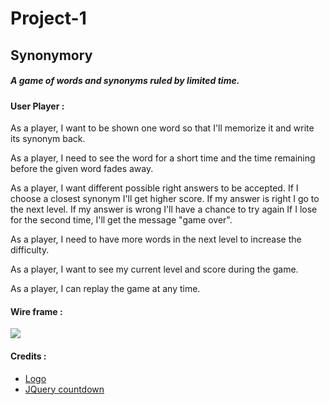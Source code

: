 # Project-1

## Synonymory

##### A game of words and synonyms ruled by limited time.

#### User Player :

As a player, I want to be shown one word so that I'll memorize it and write its synonym back.

As a player, I need to see the word for a short time and the time remaining before the given word fades away.

As a player, I want different possible right answers to be accepted.
  If I choose a closest synonym I'll get higher score.
  If my answer is right I go to the next level.
  If my answer is wrong I'll have a chance to try again
  If I lose for the second time, I'll get the message "game over".

As a player, I need to have more words in the next level to increase the difficulty.

As a player, I want to see my current level and score during the game.

As a player, I can replay the game at any time.

#### Wire frame :

![](Synonymory.png)

#### Credits :

- [Logo](http://en.yeni.mobi/images/?q=sm)
- [JQuery countdown](http://www.jqueryscript.net/time-clock/Simple-jQuery-Html5-Based-360-Degree-Countdown-Timer-countdown360.html)
